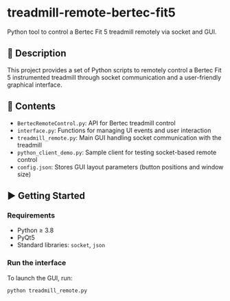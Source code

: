 # treadmill-remote-bertec-fit5

Python tool to control a Bertec Fit 5 treadmill remotely via socket and GUI.

## 📝 Description

This project provides a set of Python scripts to remotely control a Bertec Fit 5 instrumented treadmill through socket communication and a user-friendly graphical interface.

## 📂 Contents

- `BertecRemoteControl.py`: API for Bertec treadmill control
- `interface.py`: Functions for managing UI events and user interaction
- `treadmill_remote.py`: Main GUI handling socket communication with the treadmill
- `python_client_demo.py`: Sample client for testing socket-based remote control
- `config.json`: Stores GUI layout parameters (button positions and window size)

## ▶️ Getting Started

### Requirements

- Python ≥ 3.8
- PyQt5
- Standard libraries: `socket`, `json`

### Run the interface

To launch the GUI, run: 

```bash
python treadmill_remote.py
